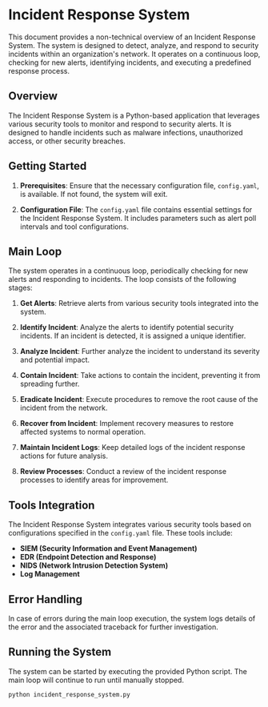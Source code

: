 # Incident Response System

This document provides a non-technical overview of an Incident Response System. The system is designed to detect, analyze, and respond to security incidents within an organization's network. It operates on a continuous loop, checking for new alerts, identifying incidents, and executing a predefined response process.

## Overview

The Incident Response System is a Python-based application that leverages various security tools to monitor and respond to security alerts. It is designed to handle incidents such as malware infections, unauthorized access, or other security breaches.

## Getting Started

1. **Prerequisites**: Ensure that the necessary configuration file, `config.yaml`, is available. If not found, the system will exit.

2. **Configuration File**: The `config.yaml` file contains essential settings for the Incident Response System. It includes parameters such as alert poll intervals and tool configurations.

## Main Loop

The system operates in a continuous loop, periodically checking for new alerts and responding to incidents. The loop consists of the following stages:

1. **Get Alerts**: Retrieve alerts from various security tools integrated into the system.

2. **Identify Incident**: Analyze the alerts to identify potential security incidents. If an incident is detected, it is assigned a unique identifier.

3. **Analyze Incident**: Further analyze the incident to understand its severity and potential impact.

4. **Contain Incident**: Take actions to contain the incident, preventing it from spreading further.

5. **Eradicate Incident**: Execute procedures to remove the root cause of the incident from the network.

6. **Recover from Incident**: Implement recovery measures to restore affected systems to normal operation.

7. **Maintain Incident Logs**: Keep detailed logs of the incident response actions for future analysis.

8. **Review Processes**: Conduct a review of the incident response processes to identify areas for improvement.

## Tools Integration

The Incident Response System integrates various security tools based on configurations specified in the `config.yaml` file. These tools include:

- **SIEM (Security Information and Event Management)**
- **EDR (Endpoint Detection and Response)**
- **NIDS (Network Intrusion Detection System)**
- **Log Management**

## Error Handling

In case of errors during the main loop execution, the system logs details of the error and the associated traceback for further investigation.

## Running the System

The system can be started by executing the provided Python script. The main loop will continue to run until manually stopped.

```bash
python incident_response_system.py
